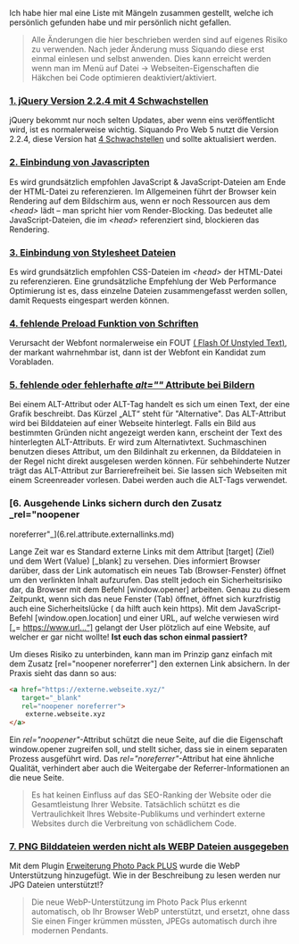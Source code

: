 Ich habe hier mal eine Liste mit Mängeln zusammen gestellt, welche ich persönlich gefunden habe und mir persönlich nicht
gefallen.

> Alle Änderungen die hier beschrieben werden sind auf eigenes Risiko zu verwenden. Nach jeder Änderung muss Siquando diese erst einmal einlesen und selbst anwenden.
> Dies kann erreicht werden wenn man im Menü auf Datei -> Webseiten-Eigenschaften die Häkchen bei Code optimieren deaktiviert/aktiviert.

### [1. jQuery Version 2.2.4 mit 4 Schwachstellen](1.jQuery.md)

jQuery bekommt nur noch selten Updates, aber wenn eins veröffentlicht wird, ist es normalerweise wichtig. Siquando Pro
Web 5 nutzt die Version 2.2.4, diese Version
hat <a href="https://snyk.io/test/npm/jquery/2.2.4" rel="noopener noreferrer">4 Schwachstellen</a> und sollte
aktualisiert werden.

### [2. Einbindung von Javascripten](2.js.files.md)

Es wird grundsätzlich empfohlen JavaScript & JavaScript-Dateien am Ende der HTML-Datei zu referenzieren. Im Allgemeinen
führt der Browser kein Rendering auf dem Bildschirm aus, wenn er noch Ressourcen aus dem _&lt;head&gt;_ lädt – man
spricht hier vom Render-Blocking. Das bedeutet alle JavaScript-Dateien, die im _&lt;head&gt;_ referenziert sind,
blockieren das Rendering.

### [3. Einbindung von Stylesheet Dateien](3.css.files.md)

Es wird grundsätzlich empfohlen CSS-Dateien im _&lt;head&gt;_ der HTML-Datei zu referenzieren. Eine grundsätzliche
Empfehlung der Web Performance Optimierung ist es, dass einzelne Dateien zusammengefasst werden sollen, damit Requests
eingespart werden können.

### [4. fehlende Preload Funktion von Schriften](4.preload.fonts.md)

Verursacht der Webfont normalerweise ein FOUT <a href="https://kulturbanause.de/faq/fout/" rel="noopener noreferrer">(
Flash Of Unstyled Text)</a>, der markant wahrnehmbar ist, dann ist der Webfont ein Kandidat zum Vorabladen.

### [5. fehlende oder fehlerhafte _alt=&quot;&quot;_ Attribute bei Bildern](5.alt.attribute.images.md)

Bei einem ALT-Attribut oder ALT-Tag handelt es sich um einen Text, der eine Grafik beschreibt. Das Kürzel „ALT“ steht
für &quot;Alternative&quot;. Das ALT-Attribut wird bei Bilddateien auf einer Webseite hinterlegt. Falls ein Bild aus
bestimmten Gründen nicht angezeigt werden kann, erscheint der Text des hinterlegten ALT-Attributs. Er wird zum
Alternativtext. Suchmaschinen benutzen dieses Attribut, um den Bildinhalt zu erkennen, da Bilddateien in der Regel nicht
direkt ausgelesen werden können. Für sehbehinderte Nutzer trägt das ALT-Attribut zur Barrierefreiheit bei. Sie lassen
sich Webseiten mit einem Screenreader vorlesen. Dabei werden auch die ALT-Tags verwendet.

### [6. Ausgehende Links sichern durch den Zusatz _rel=&quot;noopener

noreferrer&quot;_](6.rel.attribute.externallinks.md)

Lange Zeit war es Standard externe Links mit dem Attribut [target] (Ziel) und dem Wert (Value) [_blank] zu versehen.
Dies informiert Browser darüber, dass der Link automatisch ein neues Tab (Browser-Fenster) öffnet um den verlinkten
Inhalt aufzurufen. Das stellt jedoch ein Sicherheitsrisiko dar, da Browser mit dem Befehl [window.opener] arbeiten.
Genau zu diesem Zeitpunkt, wenn sich das neue Fenster (Tab) öffnet, öffnet sich kurzfristig auch eine Sicherheitslücke (
da hilft auch kein https). Mit dem JavaScript-Befehl [window.open.location] und einer URL, auf welche verwiesen
wird [„= https://www.url…“] gelangt der User plötzlich auf eine Website, auf welcher er gar nicht wollte! **Ist euch das
schon einmal passiert?**

Um dieses Risiko zu unterbinden, kann man im Prinzip ganz einfach mit dem Zusatz [rel=&quot;noopener noreferrer&quot;]
den externen Link absichern. In der Praxis sieht das dann so aus:

```html
<a href="https://externe.webseite.xyz/"
   target="_blank"
   rel="noopener noreferrer">
	externe.webseite.xyz
</a>
```

Ein _rel=&quot;noopener&quot;_-Attribut schützt die neue Seite, auf die die Eigenschaft window.opener zugreifen soll,
und stellt sicher, dass sie in einem separaten Prozess ausgeführt wird. Das _rel=&quot;noreferrer&quot;_-Attribut hat
eine ähnliche Qualität, verhindert aber auch die Weitergabe der Referrer-Informationen an die neue Seite.
> Es hat keinen Einfluss auf das SEO-Ranking der Website oder die Gesamtleistung Ihrer Website. Tatsächlich schützt es die Vertraulichkeit Ihres Website-Publikums und verhindert externe Websites durch die Verbreitung von schädlichem Code.

### [7. PNG Bilddateien werden nicht als WEBP Dateien ausgegeben](7.no.png.to.webp.md)

Mit dem Plugin <a href="https://www.siquando.de/pro-web/erweiterungen/photo-pack/" rel="noopener noreferrer">Erweiterung
Photo Pack PLUS</a> wurde die WebP Unterstützung hinzugefügt. Wie in der Beschreibung zu lesen werden nur JPG Dateien
unterstützt!?

> Die neue WebP-Unterstützung im Photo Pack Plus erkennt automatisch, ob Ihr Browser WebP unterstützt, und ersetzt, ohne dass Sie einen Finger krümmen müssten, JPEGs automatisch durch ihre modernen Pendants.
